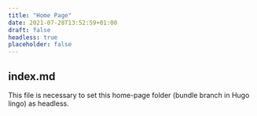 ```yaml
---
title: "Home Page"
date: 2021-07-28T13:52:59+01:00
draft: false
headless: true
placeholder: false
---
```


## index.md

This file is necessary to set this home-page folder (bundle branch in Hugo lingo) as headless.